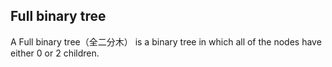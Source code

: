 ## Full binary tree
A Full binary tree（全二分木） is a binary tree in which all of the nodes have either 0 or 2 children.
